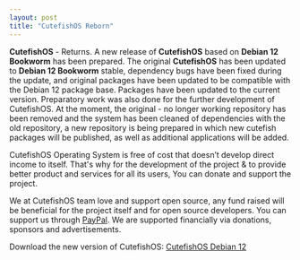 ```yaml
---
layout: post
title: "CutefishOS Reborn"
---
```


**CutefishOS** - Returns. A new release of **CutefishOS** based on **Debian 12 Bookworm** has been prepared. The original **CutefishOS** has been updated to **Debian 12 Bookworm** stable, dependency bugs have been fixed during the update, and original packages have been updated to be compatible with the Debian 12 package base. Packages have been updated to the current version. Preparatory work was also done for the further development of CutefishOS. At the moment, the original - no longer working repository has been removed and the system has been cleaned of dependencies with the old repository, a new repository is being prepared in which new cutefish packages will be published, as well as additional applications will be added.

CutefishOS Operating System is free of cost that doesn’t develop direct income to itself. That's why for the development of the project & to provide better product and services for all its users, You can donate and support the project.

We at CutefishOS team love and support open source, any fund raised will be beneficial for the project itself and for open source developers. You can support us through [PayPal](https://cutefish-ubuntu.github.io/donate/). We are supported financially via donations, sponsors and advertisements.

Download the new version of CutefishOS: [CutefishOS Debian 12](https://cutefish-ubuntu.github.io/download/) 
